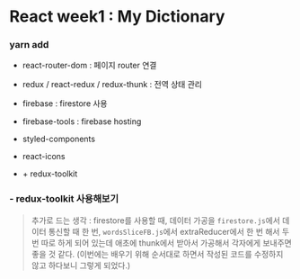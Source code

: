 # React week1 : My Dictionary

### yarn add

- react-router-dom : 페이지 router 연결
- redux / react-redux / redux-thunk : 전역 상태 관리
- firebase : firestore 사용
- firebase-tools : firebase hosting
- styled-components
- react-icons

- \+ redux-toolkit

### - redux-toolkit 사용해보기

> 추가로 드는 생각 : firestore를 사용할 때, 데이터 가공을 `firestore.js`에서 데이터 통신할 때 한 번, `wordsSliceFB.js`에서 extraReducer에서 한 번 해서 두 번 따로 하게 되어 있는데 애초에 thunk에서 받아서 가공해서 각자에게 보내주면 좋을 것 같다. (이번에는 배우기 위해 순서대로 하면서 작성된 코드를 수정하지 않고 하다보니 그렇게 되었다.)
